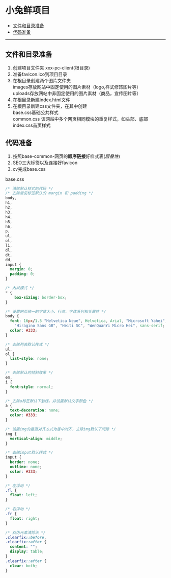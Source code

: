 # 小兔鲜项目
 
* [文件和目录准备](#文件和目录准备)
* [代码准备](#代码准备)

---

## 文件和目录准备

1. 创建项目文件夹 xxx-pc-client(根目录)
2. 准备favicon.ico到项目目录
3. 在根目录创建两个图片文件夹<br>images存放网站中固定使用的图片素材（logo,样式修饰图片等） <br>uploads存放网站中非固定使用的图片素材（商品，宣传图片等）
4. 在根目录新建index.html文件
5. 在根目录新建css文件夹，在其中创建<br>base.css基础公共样式<br>common.css 该网站中多个网页相同模块的重复样式，如头部、底部<br>index.css首页样式

## 代码准备

1. 按照base-common-网页的**顺序链接**好样式表(*层叠性*)
2. SEO三大标签以及连接好favicon
3. cv完成base.css

base.css
```css
/* 清除默认样式的代码 */
/* 去除常见标签默认的 margin 和 padding */
body,
h1,
h2,
h3,
h4,
h5,
h6,
p,
ul,
ol,
li,
dl,
dt,
dd,
input {
  margin: 0;
  padding: 0;
}

/* 內减模式 */
* {
    box-sizing: border-box;
}

/* 设置网页统一的字体大小、行高、字体系列相关属性 */
body {
  font: 16px/1.5 "Helvetica Neue", Helvetica, Arial, "Microsoft Yahei",
    "Hiragino Sans GB", "Heiti SC", "WenQuanYi Micro Hei", sans-serif;
  color: #333;
}

/* 去除列表默认样式 */
ul,
ol {
  list-style: none;
}

/* 去除默认的倾斜效果 */
em,
i {
  font-style: normal;
}

/* 去除a标签默认下划线，并设置默认文字颜色 */
a {
  text-decoration: none;
  color: #333;
}

/* 设置img的垂直对齐方式为居中对齐，去除img默认下间隙 */
img {
  vertical-align: middle;
}

/* 去除input默认样式 */
input {
  border: none;
  outline: none;
  color: #333;
}

/* 左浮动 */
.fl {
  float: left;
}

/* 右浮动 */
.fr {
  float: right;
}

/* 双伪元素清除法 */
.clearfix::before,
.clearfix::after {
  content: "";
  display: table;
}
.clearfix::after {
  clear: both;
}
```

